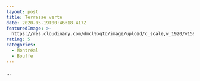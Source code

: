 ```yaml
---
layout: post
title: Terrasse verte
date: 2020-05-19T00:46:18.417Z
featuredImage: >-
  https://res.cloudinary.com/dmcl9xqto/image/upload/c_scale,w_1920/v1589849256/IMG_20200518_162148_hkpynb.jpg
rating: 5
categories:
  - Montréal
  - Bouffe
---
```

...
